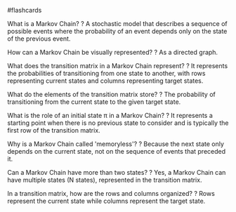 #flashcards

What is a Markov Chain?
?
A stochastic model that describes a sequence of possible events where the probability of an event depends only on the state of the previous event.

How can a Markov Chain be visually represented?
?
As a directed graph.

What does the transition matrix in a Markov Chain represent?
?
It represents the probabilities of transitioning from one state to another, with rows representing current states and columns representing target states.

What do the elements of the transition matrix store?
?
The probability of transitioning from the current state to the given target state.

What is the role of an initial state π in a Markov Chain?
?
It represents a starting point when there is no previous state to consider and is typically the first row of the transition matrix.

Why is a Markov Chain called 'memoryless'?
?
Because the next state only depends on the current state, not on the sequence of events that preceded it.

Can a Markov Chain have more than two states?
?
Yes, a Markov Chain can have multiple states (N states), represented in the transition matrix.

In a transition matrix, how are the rows and columns organized?
?
Rows represent the current state while columns represent the target state.

